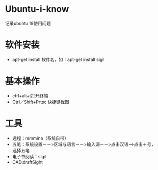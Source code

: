 # Ubuntu-i-know
记录ubuntu 18使用问题

#  软件安装
- apt-get install 软件名，如：apt-get install sigil

#  基本操作
- ctrl+alt+t打开终端
- Ctrl／Shift+Prtsc 快捷键截图

#  工具
- 远程：remmina（系统自带）
- 五笔：系统设置－－>区域与语言－－>输入源－－>点击汉语-->点击＋号，选择五笔
- 电子书阅读：sigil
- CAD:draftSight

